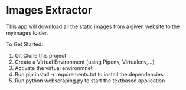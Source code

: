 # Images Extractor

This app will download all the static images from a given website to the myimages folder. 

To Get Started:

1. Git Clone this project
2. Create a Virtual Environment (using Pipenv, Virtualenv,...)
3. Activate the virtual environmnet
4. Run pip install -r requirements.txt to install the dependencies
5. Run python webscraping.py to start the textbased application
